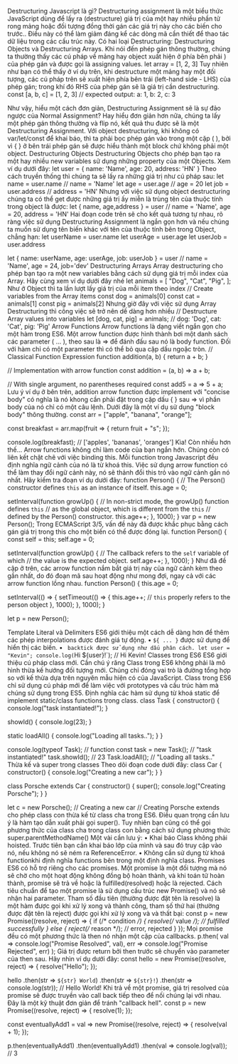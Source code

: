 Destructuring Javascript là gì?
Destructuring assignment là một biểu thức JavaScript dùng để lấy ra (destructure) giá trị của một hay nhiều phần tử rong mảng hoặc đối tượng đồng thời gán các giá trị này cho các biến cho trước.. Điều này có thể làm giảm đáng kể các dòng mã cần thiết để thao tác dữ liệu trong các cấu trúc này. Có hai loại Destructuring: Destructuring Objects và Destructuring Arrays.
Khi nói đến phép gán thông thường, chúng ta thường thấy các cú pháp về mảng hay object xuất hiện ở phía bên phải ) của phép gán và được gọi là assigning values.
let  array = [1, 2, 3]
Tuy nhiên như bạn có thể thấy ở ví dụ trên, khi destructure một mảng hay một đối tượng, các cú pháp trên sẽ xuất hiện phía bên trái (left-hand side - LHS) của phép gán; trong khí đó RHS của phép gán sẽ là giá trị cần destructuring.
const [a, b, c] = [1, 2, 3]
// expected output: a: 1, b: 2, c: 3

Như vậy, hiểu một cách đơn giản, Destructuring Assignment sẽ là sự đảo ngược của Normal Assignment? Hay hiểu đơn giản hơn nữa, chúng ta lấy một phép gán thông thường và flip nó, kết quả thu được sẽ là một Destructuring Assignment. Với object destructuring, khi không có var/let/const để khai báo, thì ta phải bọc phép gán vào trong một cặp ( ), bởi vì { } ở bên trái phép gán sẽ được hiểu thành một block chứ không phải một object.
Destructuring Objects
Destructuring Objects cho phép bạn tạo ra một hay nhiều new variables sử dụng những property của một Objects. Xem ví dụ dưới đây:
let user = {
    name: 'Name',
    age: 20,
    address: 'HN'
}
Theo cách truyền thống thì chúng ta sẽ lấy ra những giá trị như cú pháp sau:
let name = user.name // name = 'Name'
let age = user.age // age = 20
let  job = user.address // address = 'HN'
Nhưng với việc sử dụng object destructuring chúng ta có thể get được những giá trị ấy miễn là trùng tên của thuộc tính trong object là được:
let { name, age,address } = user // name = 'Name', age = 20, address = 'HN'
Hai đoạn code trên sẽ cho kết quả tương tự nhau, rõ ràng việc sử dụng Destructuring Assignment là ngắn gọn hơn và nếu chúng ta muốn sử dụng tên biến khác với tên của thuộc tính bên trong Object, chẳng hạn:
let userName = user.name
let userAge = user.age
let userJob =  user.address

let { name: userName, age: userAge, job: userJob } = user 
// name = 'Name', age = 24, job='dev'
Destructuring Arrays
Array destructuring cho phép bạn tạo ra một new variables bằng cách sử dụng giá trị mỗi index của Array. Hãy cùng xem ví dụ dưới đây nhé
let animals = [
    "Dog",
    "Cat",
    "Pig",
];
Như ở Object thì ta lần lượt lấy giá trị của mỗi item theo index
// Create variables from the Array items
const dog = animals[0]
const cat = animals[1]
const pig = animals[2]
Nhưng giờ đây với việc sử dụng Array Destructuring thì công việc sẽ trở nên dế dàng hơn nhiều
// Destructure Array values into variables
let [dog, cat, pig] = animals;
// dog: 'Dog', cat: 'Cat', pig: 'Pig'
Arrow Functions
Arrow functions là dạng viết ngắn gọn cho một hàm trong ES6. Một arrow function được hình thành bơi một danh sách các parameter ( ... ), theo sau là => để đánh đấu sau nó là body function. Đối với hàm chỉ có một parameter thì có thể bỏ qua cặp dấu ngoặc tròn.
// Classical Function Expression
function addition(a, b) {
  return a + b;
}

// Implementation with arrow function
const addition = (a, b) => a + b;

// With single argument, no parentheses required
const add5 = a => 5 + a;
Lưu ý ví dụ ở bên trên, addition arrow function được implement với "concise body" có nghĩa là nó khong cần phải đặt trong cặp dấu { } sau => vì phần body của nó chỉ có một câu lệnh.
Dưới đây là một ví dụ sử dụng "block body" thông thường.
const arr = ["apple", "banana", "orange"];

const breakfast = arr.map(fruit => {
  return fruit + "s";
});

console.log(breakfast); // ['apples', 'bananas', 'oranges']
Kìa! Còn nhiều hơn thế...
Arrow functions không chỉ làm code của bạn ngắn hớn. Chúng còn có liên kết chặt chẽ với việc binding this.
Mỗi function trong Javascript đều định nghĩa ngữ cảnh của nó là từ khoá this. Việc sử dụng arrow function có thể làm thay đổi ngữ cảnh này, nó sẽ thảnh đổi this trỏ vào ngữ cảnh gần nó nhất. Hãy kiếm tra đoạn ví dụ dưới đây:
function Person() {
  // The Person() constructor defines `this` as an instance of itself.
  this.age = 0;

  setInterval(function growUp() {
    // In non-strict mode, the growUp() function defines `this`
    // as the global object, which is different from the `this`
    // defined by the Person() constructor.
    this.age++;
  }, 1000);
}
var p = new Person();
Trong ECMAScript 3/5, vấn đề này đã được khắc phục bằng cách gán giá trị trong this cho một biến có thể được đóng lại.
function Person() {
  const self = this;
  self.age = 0;

  setInterval(function growUp() {
    // The callback refers to the `self` variable of which
    // the value is the expected object.
    self.age++;
  }, 1000);
}
Như đã đề cập ở trên, các arrow function nắm bắt giá trị này của ngữ cảnh kèm theo gần nhất, do đó đoạn mã sau hoạt động như mong đợi, ngay cả với các arrow function lồng nhau.
function Person() {
  this.age = 0;

  setInterval(() => {
    setTimeout(() => {
      this.age++; // `this` properly refers to the person object
    }, 1000);
  }, 1000);
}

let p = new Person();


Template Literal và Delimiters
ES6 giới thiệu một cách dễ dàng hơn để thêm các phép interpolations được đánh giá tự động.
•	`${ ... }` được sử dụng để hiển thị các biến.
•	` backtick được sử dụng như dấu phân cách.
let user = "Kevin";
console.log(`Hi ${user}!`); // Hi Kevin!
Classes trong ES6
ES6 giới thiệu cú pháp class mới. Cần chú ý răng Class trong ES6 không phải là mô hình thừa kế hướng đối tượng mới. Chúng chỉ đóng vai trò là đường tổng hợp so với kế thừa dựa trên nguyên mẫu hiện có của JavaScript.
Class trong ES6 chỉ sử dụng cú pháp mới để làm việc với prototypes và cấu trúc hàm mà chúng sử dụng trong ES5.
Định nghĩa các hàm sử dụng từ khoá static để implement static/class functions trong class.
class Task {
  constructor() {
    console.log("task instantiated!");
  }

  showId() {
    console.log(23);
  }

  static loadAll() {
    console.log("Loading all tasks..");
  }
}

console.log(typeof Task); // function
const task = new Task(); // "task instantiated!"
task.showId(); // 23
Task.loadAll(); // "Loading all tasks.."
Thừa kế và super trong classes
Theo dõi đoạn code dưới đây:
class Car {
  constructor() {
    console.log("Creating a new car");
  }
}

class Porsche extends Car {
  constructor() {
    super();
    console.log("Creating Porsche");
  }
}

let c = new Porsche();
// Creating a new car
// Creating Porsche
extends cho phép class con thừa kế từ class cha trong ES6. Điều quan trọng cần lưu ý là hàm tạo dẫn xuất phải gọi super().
Tuy nhiên bạn cũng có thể gọi phương thức của class cha trong class con bằng cách sử dụng phương thức super.parentMethodName()
Một vài cần lưu ý:
•	Khai báo Class không phải hoisted. Trước tiên bạn cần khai báo lớp của mình và sau đó truy cập vào nó, nếu không nó sẽ ném ra ReferenceError.
•	Không cần sử dụng từ khoá functionkhi định nghĩa functions bên trong một định nghĩa class.
Promises
ES6 có hỗ trợ riêng cho các promises. Một promise là một đối tượng mà nó sẽ chờ cho một hoạt động không đồng bộ hoàn thành, và khi toán tử hoàn thành, promise sẽ trả về hoặc là fulfilled(resolved) hoặc là rejected.
Cách tiêu chuẩn để tạo một promise là sử dụng cấu trúc new Promise() và nó sẽ nhận hai parameter. Tham số đầu tiên (thường được đặt tên là resolve) là một hàm được gọi khi xử lý xong và thành công, tham số thứ hai (thường được đặt tên là reject) được gọi khi xử lý xong và và thất bại:
const p = new Promise((resolve, reject) => {
    if (/* condition */) {
        resolve(/* value */);  // fulfilled successfully
    } else {
        reject(/* reason */);  // error, rejected
    }
});
Mọi promise đều có một phương thức là then nó nhận một cặp của callbacks.
p.then(
  val => console.log("Promise Resolved", val),
  err => console.log("Promise Rejected", err)
);
Giá trị được return bởi then trước sẽ chuyển vào parameter của then sau. Hãy nhìn ví dụ dưới đây:
const hello = new Promise((resolve, reject) => {
  resolve("Hello");
});

hello
  .then(str => `${str} World`)
  .then(str => `${str}!`)
  .then(str => console.log(str)); // Hello World!
Khi trả về một promise, giá trị resolved của promise sẽ được truyền vào call back tiếp theo để nối chúng lại với nhau. Đây là một kỹ thuật đơn giản để tránh "callback hell".
const p = new Promise((resolve, reject) => {
  resolve(1);
});

const eventuallyAdd1 = val =>
  new Promise((resolve, reject) => {
    resolve(val + 1);
  });

p.then(eventuallyAdd1)
  .then(eventuallyAdd1)
  .then(val => console.log(val)); // 3
